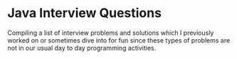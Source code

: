 # Java Interview Questions

Compiling a list of interview problems and solutions which I previously worked on or sometimes dive into for fun since these types of problems are not in our usual day to day programming activities. 
